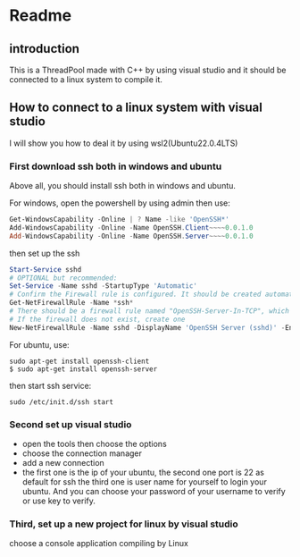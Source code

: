 # Readme

## introduction

This is a ThreadPool made with C++ by using visual studio and it should be connected to a linux system to compile it.

## How to connect to a linux system with visual studio

I will show you how to deal it by using wsl2(Ubuntu22.0.4LTS)

### First  download ssh both in windows and ubuntu

Above all, you should install ssh both in windows and ubuntu.

For windows, open the powershell by using admin then use:

```powershell
Get-WindowsCapability -Online | ? Name -like 'OpenSSH*'
Add-WindowsCapability -Online -Name OpenSSH.Client~~~~0.0.1.0
Add-WindowsCapability -Online -Name OpenSSH.Server~~~~0.0.1.0

```

then set up the ssh

```powershell
Start-Service sshd
# OPTIONAL but recommended:
Set-Service -Name sshd -StartupType 'Automatic'
# Confirm the Firewall rule is configured. It should be created automatically by setup. 
Get-NetFirewallRule -Name *ssh*
# There should be a firewall rule named "OpenSSH-Server-In-TCP", which should be enabled
# If the firewall does not exist, create one
New-NetFirewallRule -Name sshd -DisplayName 'OpenSSH Server (sshd)' -Enabled True -Direction Inbound -Protocol TCP -Action Allow -LocalPort 22

```

For ubuntu, use:

```shell
sudo apt-get install openssh-client
$ sudo apt-get install openssh-server

```

then start ssh service:

```shell
sudo /etc/init.d/ssh start
```

### Second set up visual studio

- open the tools then choose the options
- choose the connection manager
- add a new connection
- the first one is the ip of your ubuntu, the second one port is 22 as default for ssh the third one is user name for yourself to login your ubuntu. And you can choose your password of your username to verify or use key to verify.

### Third, set up a new project for linux by visual studio

choose a console application compiling by Linux

